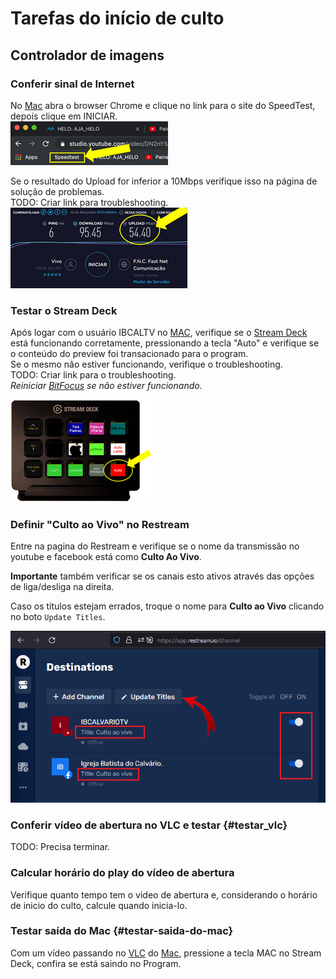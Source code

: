 # Tarefas do início de culto

## Controlador de imagens

### Conferir sinal de Internet
No [Mac](/ibcalvariotv/transmissao/equipamentos-e-programas/#auxiliar-de-transmissao) abra o browser Chrome e clique no link para o site do SpeedTest, depois clique em INICIAR.\
![SpeedTest](speed-test.png)

Se o resultado do Upload for inferior a 10Mbps verifique isso na página de solução de problemas.\
TODO: Criar link para troubleshooting.\
![SpeedCheck](speed-check.png)

### Testar o Stream Deck
Após logar com o usuário IBCALTV no [MAC](/ibcalvariotv/transmissao/equipamentos-e-programas/#auxiliar-de-transmissao), verifique se o [Stream Deck](/ibcalvariotv/transmissao/equipamentos-e-programas/#stream-deck) está funcionando corretamente, pressionando a tecla "Auto" e verifique se o conteúdo do preview foi transacionado para o program.\
Se o mesmo não estiver funcionando, verifique o troubleshooting.\
TODO: Criar link para o troubleshooting.\
*Reiniciar [BitFocus](/ibcalvariotv/transmissao/equipamentos-e-programas/#bitfocus) se não estiver funcionando.*

![Botão Auto no Stream Deck](stream-deck-botao-auto.png)

### Definir "Culto ao Vivo" no Restream
Entre na pagina do Restream e verifique se o nome da transmissão no youtube e facebook está como **Culto Ao Vivo**.

**Importante** também verificar se os canais esto ativos através das opções de liga/desliga na direita.

Caso os títulos estejam errados, troque o nome para **Culto ao Vivo** clicando no boto `Update Titles`.

![Página dos canais no Restream](titulos-restream.png)

### Conferir vídeo de abertura no VLC e testar {#testar_vlc}
TODO: Precisa terminar.

### Calcular horário do play do vídeo de abertura
Verifique quanto tempo tem o video de abertura e, considerando o horário de inicio do culto, calcule quando inicia-lo.

### Testar saída do Mac {#testar-saida-do-mac}
Com um vídeo passando no [VLC](/ibcalvariotv/transmissao/equipamentos-e-programas/#vlc) do [Mac](/ibcalvariotv/transmissao/equipamentos-e-programas/#auxiliar-de-transmissao), pressione a tecla MAC no Stream Deck, confira se está saindo no Program.

